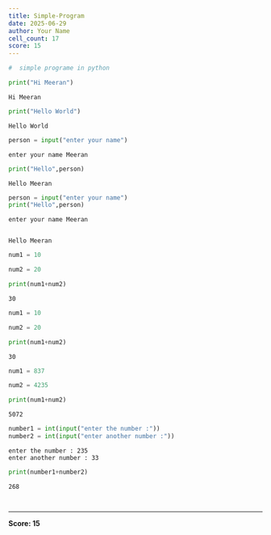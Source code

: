 ```yaml
---
title: Simple-Program
date: 2025-06-29
author: Your Name
cell_count: 17
score: 15
---
```


```python
#  simple programe in python 
```


```python
print("Hi Meeran")
```

    Hi Meeran



```python
print("Hello World")
```

    Hello World



```python
person = input("enter your name")
```

    enter your name Meeran



```python
print("Hello",person)
```

    Hello Meeran



```python
person = input("enter your name")
print("Hello",person)

```

    enter your name Meeran


    Hello Meeran



```python
num1 = 10 
```


```python
num2 = 20 
```


```python
print(num1+num2)
```

    30



```python
num1 = 10 

num2 = 20 
```


```python
print(num1+num2)
```

    30



```python
num1 = 837

num2 = 4235
```


```python
print(num1+num2)

```

    5072



```python
number1 = int(input("enter the number :"))
number2 = int(input("enter another number :"))
```

    enter the number : 235
    enter another number : 33



```python
print(number1+number2)
```

    268



```python

```


```python

```


---
**Score: 15**